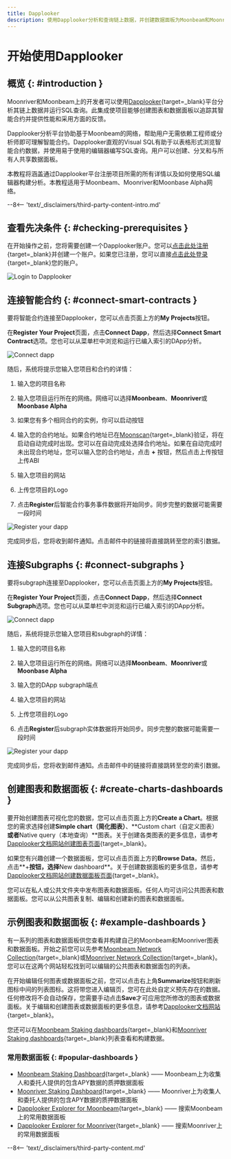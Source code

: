 ```yaml
---
title: Dapplooker
description: 使用Dapplooker分析和查询链上数据，并创建数据面板为Moonbeam和Moonriver可视化数据分析。
---
```


# 开始使用Dapplooker

## 概览 {: #introduction }

Moonriver和Moonbeam上的开发者可以使用[Dapplooker](https://dapplooker.com/){target=\_blank}平台分析其链上数据并运行SQL查询。此集成使项目能够创建图表和数据面板以追踪其智能合约并提供性能和采用方面的反馈。

Dapplooker分析平台协助基于Moonbeam的网络，帮助用户无需依赖工程师或分析师即可理解智能合约。Dapplooker直观的Visual SQL有助于以表格形式浏览智能合约数据，并使用易于使用的编辑器编写SQL查询。用户可以创建、分叉和与所有人共享数据面板。

本教程将涵盖通过Dapplooker平台注册项目所需的所有详情以及如何使用SQL编辑器构建分析。本教程适用于Moonbeam、Moonriver和Moonbase Alpha网络。

--8<-- 'text/_disclaimers/third-party-content-intro.md'

## 查看先决条件 {: #checking-prerequisites }

在开始操作之前，您将需要创建一个Dapplooker账户。您可以[点击此处注册](https://dapplooker.com/signup){target=\_blank}并创建一个账户。如果您已注册，您可以直接[点击此处登录](https://dapplooker.com/login){target=\_blank}您的账户。

![Login to Dapplooker](/images/builders/integrations/analytics/dapplooker/dapplooker-1.webp)

## 连接智能合约 {: #connect-smart-contracts }

要将智能合约连接至Dapplooker，您可以点击页面上方的**My Projects**按钮。

在**Register Your Project**页面，点击**Connect Dapp**，然后选择**Connect Smart Contract**选项。您也可以从菜单栏中浏览和运行已编入索引的DApp分析。

![Connect dapp](/images/builders/integrations/analytics/dapplooker/dapplooker-2.webp)

随后，系统将提示您输入您项目和合约的详情：

1. 输入您的项目名称

2. 输入您项目运行所在的网络。网络可以选择**Moonbeam**、**Moonriver**或**Moonbase Alpha**

3. 如果您有多个相同合约的实例，你可以启动按钮

4. 输入您的合约地址。如果合约地址已在[Moonscan](https://moonscan.io/){target=\_blank}验证，将在启动自动完成时出现。您可以在自动完成处选择合约地址。如果在自动完成时未出现合约地址，您可以输入您的合约地址，点击 **+** 按钮，然后点击上传按钮上传ABI

5. 输入您项目的网站

6. 上传您项目的Logo

7. 点击**Register**后智能合约事务事件数据将开始同步。同步完整的数据可能需要一段时间

![Register your dapp](/images/builders/integrations/analytics/dapplooker/dapplooker-3.webp)

完成同步后，您将收到邮件通知。点击邮件中的链接将直接跳转至您的索引数据。

## 连接Subgraphs {: #connect-subgraphs }

要将subgraph连接至Dapplooker，您可以点击页面上方的**My Projects**按钮。

在**Register Your Project**页面，点击**Connect Dapp**，然后选择**Connect Subgraph**选项。您也可以从菜单栏中浏览和运行已编入索引的DApp分析。

![Connect dapp](/images/builders/integrations/analytics/dapplooker/dapplooker-4.webp)

随后，系统将提示您输入您项目和subgraph的详情：

1. 输入您的项目名称

2. 输入您项目运行所在的网络。网络可以选择**Moonbeam**、**Moonriver**或**Moonbase Alpha**

3. 输入您的DApp subgraph端点

4. 输入您项目的网站

5. 上传您项目的Logo

6. 点击**Register**后subgraph实体数据将开始同步。同步完整的数据可能需要一段时间

![Register your dapp](/images/builders/integrations/analytics/dapplooker/dapplooker-5.webp)

完成同步后，您将收到邮件通知。点击邮件中的链接将直接跳转至您的索引数据。

## 创建图表和数据面板 {: #create-charts-dashboards }

要开始创建图表可视化您的数据，您可以点击页面上方的**Create a Chart**。根据您的需求选择创建**Simple chart（简化图表）**、**Custom chart（自定义图表）**或者**Native query（本地查询）**图表。关于创建各类图表的更多信息，请参考[Dapplooker文档网站创建图表页面](https://dapplooker.notion.site/Create-Charts-2ab63e91f4a04dab8b06dfbedb72730e){target=\_blank}。

如果您有兴趣创建一个数据面板，您可以点击页面上方的**Browse Data**。然后，点击**+**按钮，选择**New dashboard**。关于创建数据面板的更多信息，请参考[Dapplooker文档网站创建数据面板页面](https://dapplooker.notion.site/Create-Dashboards-61981cf5fde54d32a905eef59491c108){target=\_blank}。

您可以在私人或公共文件夹中发布图表和数据面板。任何人均可访问公共图表和数据面板。您可以从公共图表复制、编辑和创建新的图表和数据面板。

## 示例图表和数据面板 {: #example-dashboards }

有一系列的图表和数据面板供您查看并构建自己的Moonbeam和Moonriver图表和数据面板。开始之前您可以先参考[Moonbeam Network Collection](https://analytics.dapplooker.com/collection/323-moonbeam-network-collection){target=\_blank}或[Moonriver Network Collection](https://analytics.dapplooker.com/collection/79-moonriver-network-collection){target=\_blank}。您可以在这两个网站轻松找到可以编辑的公共图表和数据面包的列表。

在开始编辑任何图表或数据面板之前，您可以点击右上角**Summarize**按钮和刷新图标中间的列表图标。这将带您进入编辑页，您可在此处自定义预先存在的数据。任何修改将不会自动保存，您需要手动点击**Save**才可应用您所修改的图表或数据面板。关于编辑和创建图表或数据面板的更多信息，请参考[Dapplooker文档网站](https://dapplooker.notion.site/Features-24c6faca79a847e4ae499e907784bbfc){target=\_blank}。

您还可以在[Moonbeam Staking dashboards](https://analytics.dapplooker.com/browse/2/schema/moonbeam){target=\_blank}和[Moonriver Staking dashboards](https://analytics.dapplooker.com/browse/2/schema/moonriver){target=\_blank}列表查看和构建数据。

### 常用数据面板 {: #popular-dashboards }

- [Moonbeam Staking Dashboard](https://network.dapplooker.com/moonbeam/collator){target=\_blank} —— Moonbeam上为收集人和委托人提供的包含APY数据的质押数据面板
- [Moonriver Staking Dashboard](https://network.dapplooker.com/moonriver/collator){target=\_blank} —— Moonriver上为收集人和委托人提供的包含APY数据的质押数据面板
- [Dapplooker Explorer for Moonbeam](https://dapplooker.com/category/moonbeam?type=dashboard){target=\_blank} —— 搜索Moonbeam上的常用数据面板
- [Dapplooker Explorer for Moonriver](https://dapplooker.com/category/moonriver?type=dashboard){target=\_blank} —— 搜索Moonriver上的常用数据面板

--8<-- 'text/_disclaimers/third-party-content.md'

